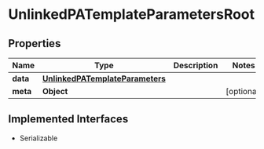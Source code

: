 

# UnlinkedPATemplateParametersRoot


## Properties

Name | Type | Description | Notes
------------ | ------------- | ------------- | -------------
**data** | [**UnlinkedPATemplateParameters**](UnlinkedPATemplateParameters.md) |  | 
**meta** | **Object** |  |  [optional]


## Implemented Interfaces

* Serializable


